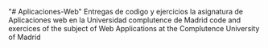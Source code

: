 "# Aplicaciones-Web" 
Entregas de codigo y ejercicios la asignatura de Aplicaciones web en la Universidad complutence de Madrid
code and exercices of the subject of Web Applications at the Complutence University of Madrid
